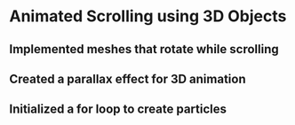 # Animated Scrolling using 3D Objects

## Implemented meshes that rotate while scrolling

## Created a parallax effect for 3D animation

## Initialized a for loop to create particles
